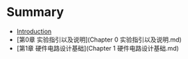# Summary

* [Introduction](README.md)
* [第0章 实验指引以及说明](Chapter 0 实验指引以及说明.md)
* [第1章 硬件电路设计基础](Chapter 1 硬件电路设计基础.md)

